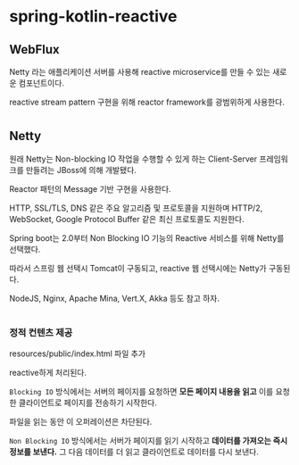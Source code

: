 # spring-kotlin-reactive

## WebFlux
Netty 라는 애플리케이션 서버를 사용해 reactive microservice를 만들 수 있는 새로운 컴포넌트이다.

reactive stream pattern 구현을 위해 reactor framework를 광범위하게 사용한다. 

#
## Netty
원래 Netty는 Non-blocking IO 작업을 수행할 수 있게 하는 Client-Server 프레임워크를 만들려는 JBoss에 의해 개발됐다.

Reactor 패턴의 Message 기반 구현을 사용한다. 

HTTP, SSL/TLS, DNS 같은 주요 알고리즘 및 프로토콜을 지원하며
HTTP/2, WebSocket, Google Protocol Buffer 같은 최신 프로토콜도 지원한다.

Spring boot는 2.0부터 Non Blocking IO 기능의 Reactive 서비스를 위해 Netty를 선택했다. 

따라서 스프링 웹 선택시 Tomcat이 구동되고, reactive 웹 선택시에는 Netty가 구동된다.

NodeJS, Nginx, Apache Mina, Vert.X, Akka 등도 참고 하자. 


#
### 정적 컨텐츠 제공
resources/public/index.html 파일 추가

reactive하게 처리된다.

`Blocking IO` 방식에서는 서버의 페이지를 요청하면 **모든 페이지 내용을 읽고** 
이를 요청한 클라이언트로 페이지를 전송하기 시작한다. 

파일을 읽는 동안 이 오퍼레이션은 차단된다. 

`Non Blocking IO` 방식에서는 서버가 페이지를 읽기 시작하고 **데이터를 가져오는 즉시 정보를 보낸다.**
그 다음 데이터를 더 읽고 클라이언트로 데이터를 다시 보낸다. 

 

 